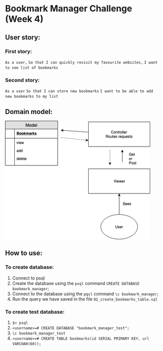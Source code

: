 # Bookmark Manager Challenge (Week 4)

## User story:
### First story:
`As a user,`
`So that I can quickly revisit my favourite websites,`
`I want to see list of bookmarks`

### Second story:
`As a user`
`So that I can store new bookmarks`
`I want to be able to add new bookmarks to my list`

## Domain model:

![Domain_Model](./images/Bookmarks_Domain_Model.png)

## How to use:
### To create database:
1. Connect to psql
2. Create the database using the `psql` command `CREATE DATABASE bookmark_manager`;
3. Connect to the database using the `pqsl` command `\c bookmark_manager`;
4. Run the query we have saved in the file `01_create_bookmarks_table.sql`

### To create test database:
1. `$> psql`
2. `<username>=# CREATE DATABASE "bookmark_manager_test";`
3. `\c bookmark_manager_test`
4. `<username>=# CREATE TABLE bookmarks(id SERIAL PRIMARY KEY, url VARCHAR(60));`
